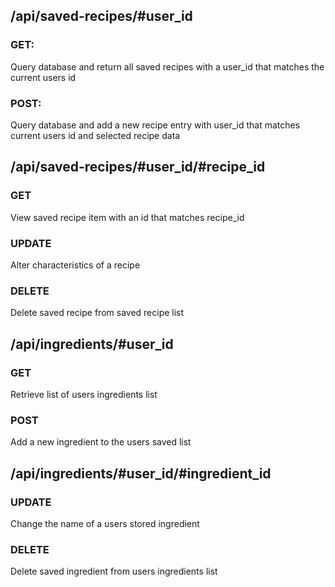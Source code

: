 ## /api/saved-recipes/#user_id
### GET:
Query database and return all saved recipes with a user_id that matches the current users id
### POST:
Query database and add a new recipe entry with user_id that matches current users id and selected recipe data

## /api/saved-recipes/#user_id/#recipe_id
### GET
View saved recipe item with an id that matches recipe_id
### UPDATE
Alter characteristics of a recipe
### DELETE
Delete saved recipe from saved recipe list


## /api/ingredients/#user_id
### GET
Retrieve list of users ingredients list
### POST
Add a new ingredient to the users saved list

## /api/ingredients/#user_id/#ingredient_id
### UPDATE
Change the name of a users stored ingredient
### DELETE
Delete saved ingredient from users ingredients list
